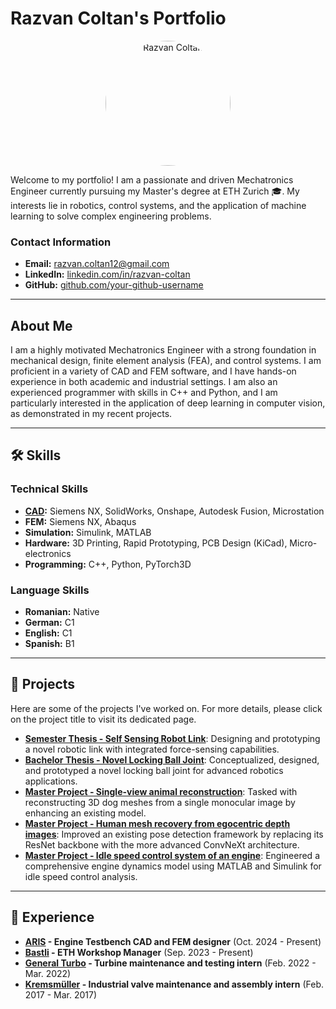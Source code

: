 # Razvan Coltan's Portfolio

<p align="center">
  <img src="https://raw.githubusercontent.com/your-github-username/your-repo-name/main/images/Profile_Picture.jpeg" alt="Razvan Coltan" width="200" style="border-radius:50%;"/>
</p>

Welcome to my portfolio! I am a passionate and driven Mechatronics Engineer currently pursuing my Master's degree at ETH Zurich 🎓. My interests lie in robotics, control systems, and the application of machine learning to solve complex engineering problems.

### Contact Information
* **Email:** [razvan.coltan12@gmail.com](mailto:razvan.coltan12@gmail.com)
* **LinkedIn:** [linkedin.com/in/razvan-coltan](https://linkedin.com/in/razvan-coltan)
* **GitHub:** [github.com/your-github-username](https://github.com/your-github-username)

---

## About Me

I am a highly motivated Mechatronics Engineer with a strong foundation in mechanical design, finite element analysis (FEA), and control systems. I am proficient in a variety of CAD and FEM software, and I have hands-on experience in both academic and industrial settings. I am also an experienced programmer with skills in C++ and Python, and I am particularly interested in the application of deep learning in computer vision, as demonstrated in my recent projects.

---

## 🛠️ Skills

### Technical Skills

* **[CAD](https://github.com/your-github-username/CAD-Portfolio):** Siemens NX, SolidWorks, Onshape, Autodesk Fusion, Microstation
* **FEM:** Siemens NX, Abaqus
* **Simulation:** Simulink, MATLAB
* **Hardware:** 3D Printing, Rapid Prototyping, PCB Design (KiCad), Micro-electronics
* **Programming:** C++, Python, PyTorch3D

### Language Skills

* **Romanian:** Native
* **German:** C1
* **English:** C1
* **Spanish:** B1

---

## 🚀 Projects

Here are some of the projects I've worked on. For more details, please click on the project title to visit its dedicated page.

* **[Semester Thesis - Self Sensing Robot Link](./projects/self-sensing-robot-link.md)**: Designing and prototyping a novel robotic link with integrated force-sensing capabilities.
* **[Bachelor Thesis - Novel Locking Ball Joint](./projects/novel-locking-ball-joint.md)**: Conceptualized, designed, and prototyped a novel locking ball joint for advanced robotics applications.
* **[Master Project - Single-view animal reconstruction](./projects/single-view-animal-reconstruction.md)**: Tasked with reconstructing 3D dog meshes from a single monocular image by enhancing an existing model.
* **[Master Project - Human mesh recovery from egocentric depth images](./projects/human-mesh-recovery.md)**: Improved an existing pose detection framework by replacing its ResNet backbone with the more advanced ConvNeXt architecture.
* **[Master Project - Idle speed control system of an engine](./projects/idle-speed-control-system.md)**: Engineered a comprehensive engine dynamics model using MATLAB and Simulink for idle speed control analysis.

---

## 💼 Experience

* **[ARIS](https://aris-space.ch/) - Engine Testbench CAD and FEM designer** (Oct. 2024 - Present)
* **[Bastli](https://bastli.ethz.ch/) - ETH Workshop Manager** (Sep. 2023 - Present)
* **[General Turbo](https://generalturbo.eu/) - Turbine maintenance and testing intern** (Feb. 2022 - Mar. 2022)
* **[Kremsmüller](https://www.kremsmueller.com/) - Industrial valve maintenance and assembly intern** (Feb. 2017 - Mar. 2017)

